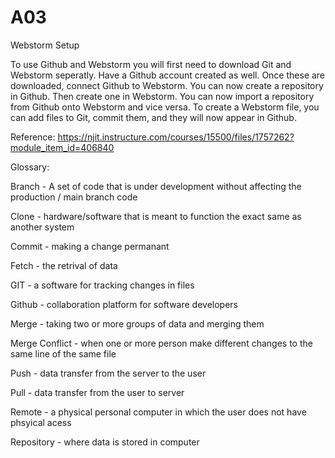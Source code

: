 # A03
Webstorm Setup 

To use Github and Webstorm you will first need to download Git and Webstorm seperatly. Have a Github account created as well. Once these are downloaded, connect Github to Webstorm. You can now create a repository in Github. Then create one in Webstorm. You can now import a repository from Github onto Webstorm and vice versa. To create a Webstorm file, you can add files to Git, commit them, and they will now appear in Github. 

Reference: https://njit.instructure.com/courses/15500/files/1757262?module_item_id=406840 



Glossary:

Branch - A set of code that is under development without affecting the production / main branch code

Clone - hardware/software that is meant to function the exact same as another system

Commit - making a change permanant 

Fetch - the retrival of data

GIT - a software for tracking changes in files 

Github - collaboration platform for software developers  

Merge - taking two or more groups of data and merging them

Merge Conflict - when one or more person make different changes to the same line of the same file

Push - data transfer from the server to the user

Pull - data transfer from the user to server
 
Remote - a physical personal computer in which the user does not have phsyical acess

Repository - where data is stored in computer
